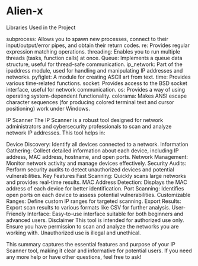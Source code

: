 # Alien-x

Libraries Used in the Project  

subprocess: Allows you to spawn new processes, connect to their input/output/error pipes, and obtain their return codes.
re: Provides regular expression matching operations.
threading: Enables you to run multiple threads (tasks, function calls) at once.
Queue: Implements a queue data structure, useful for thread-safe communication.
ip_network: Part of the ipaddress module, used for handling and manipulating IP addresses and networks.
pyfiglet: A module for creating ASCII art from text.
time: Provides various time-related functions.
socket: Provides access to the BSD socket interface, useful for network communication.
os: Provides a way of using operating system-dependent functionality.
colorama: Makes ANSI escape character sequences (for producing colored terminal text and cursor positioning) work under Windows.

IP Scanner
The IP Scanner is a robust tool designed for network administrators and cybersecurity professionals to scan and analyze network IP addresses. This tool helps in:

Device Discovery: Identify all devices connected to a network.
Information Gathering: Collect detailed information about each device, including IP address, MAC address, hostname, and open ports.
Network Management: Monitor network activity and manage devices effectively.
Security Audits: Perform security audits to detect unauthorized devices and potential vulnerabilities.
Key Features
Fast Scanning: Quickly scans large networks and provides real-time results.
MAC Address Detection: Displays the MAC address of each device for better identification.
Port Scanning: Identifies open ports on each device to assess potential vulnerabilities.
Customizable Ranges: Define custom IP ranges for targeted scanning.
Export Results: Export scan results to various formats like CSV for further analysis.
User-Friendly Interface: Easy-to-use interface suitable for both beginners and advanced users.
Disclaimer
This tool is intended for authorized use only. Ensure you have permission to scan and analyze the networks you are working with. Unauthorized use is illegal and unethical.

This summary captures the essential features and purpose of your IP Scanner tool, making it clear and informative for potential users. If you need any more help or have other questions, feel free to ask!
